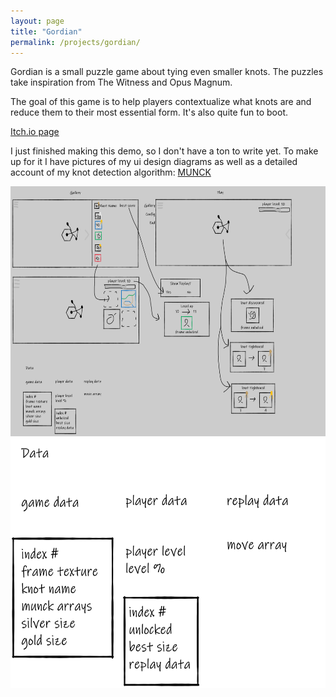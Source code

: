 ```yaml
---
layout: page
title: "Gordian"
permalink: /projects/gordian/
---
```

Gordian is a small puzzle game about tying even smaller knots. The puzzles take inspiration from The Witness and Opus Magnum.

The goal of this game is to help players contextualize what knots are and reduce them to their most essential form. It's also quite fun to boot.

[Itch.io page](https://dawncloak.itch.io/gordian)

I just finished making this demo, so I don't have a ton to write yet. To make up for it I have pictures of my ui design diagrams as well as a detailed account of my knot detection algorithm: [MUNCK](https://docs.google.com/document/d/12isSWXShy_WF7h9Zc-I2DHJOmNN-t_tfV2iYJuIETSs/edit?usp=sharing)

<img src="/assets/img/gordian/ui_diagram.png" alt="drawing" height="400"/>

<img src="/assets/img/gordian/data.png" alt="drawing" height="400"/>
